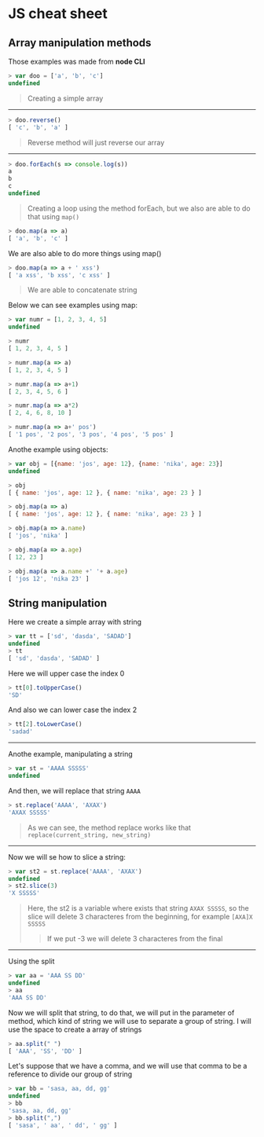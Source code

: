 # JS cheat sheet

## Array manipulation methods

Those examples was made from **node CLI**

```js
> var doo = ['a', 'b', 'c']
undefined
```

> Creating a simple array

---

```js
> doo.reverse()
[ 'c', 'b', 'a' ]
```

> Reverse method will just reverse our array

---

```js
> doo.forEach(s => console.log(s))
a
b
c
undefined
```

> Creating a loop using the method forEach, but we also are able to do that using `map()`

```js
> doo.map(a => a)
[ 'a', 'b', 'c' ]
```

We are also able to do more things using map()

```js
> doo.map(a => a + ' xss')
[ 'a xss', 'b xss', 'c xss' ]
```

> We are able to concatenate string

Below we can see examples using map:

```js
> var numr = [1, 2, 3, 4, 5]
undefined

> numr
[ 1, 2, 3, 4, 5 ]

> numr.map(a => a)
[ 1, 2, 3, 4, 5 ]

> numr.map(a => a+1)
[ 2, 3, 4, 5, 6 ]

> numr.map(a => a*2)
[ 2, 4, 6, 8, 10 ]

> numr.map(a => a+' pos')
[ '1 pos', '2 pos', '3 pos', '4 pos', '5 pos' ]

```

Anothe example using objects:

```js
> var obj = [{name: 'jos', age: 12}, {name: 'nika', age: 23}]
undefined

> obj
[ { name: 'jos', age: 12 }, { name: 'nika', age: 23 } ]

> obj.map(a => a)
[ { name: 'jos', age: 12 }, { name: 'nika', age: 23 } ]

> obj.map(a => a.name)
[ 'jos', 'nika' ]

> obj.map(a => a.age)
[ 12, 23 ]

> obj.map(a => a.name +' '+ a.age)
[ 'jos 12', 'nika 23' ]

```

## String manipulation

Here we create a simple array with string

```js
> var tt = ['sd', 'dasda', 'SADAD']
undefined
> tt
[ 'sd', 'dasda', 'SADAD' ]

```

Here we will upper case the index 0

```js
> tt[0].toUpperCase()
'SD'
```

And also we can lower case the index 2

```js
> tt[2].toLowerCase()
'sadad'
```

---

Anothe example, manipulating a string

```js
> var st = 'AAAA SSSSS'
undefined
```

And then, we will replace that string `AAAA`

```js
> st.replace('AAAA', 'AXAX')
'AXAX SSSSS'
```

> As we can see, the method replace works like that `replace(current_string, new_string)`

---

Now we will se how to slice a string:

```js
> var st2 = st.replace('AAAA', 'AXAX')
undefined
> st2.slice(3)
'X SSSSS'
```

> Here, the st2 is a variable where exists that string `AXAX SSSSS`, so the slice will delete 3 characteres from the beginning, for example `[AXA]X SSSSS`
>> If we put -3 we will delete 3 characteres from the final

---

Using the split

```js
> var aa = 'AAA SS DD'
undefined
> aa
'AAA SS DD'

```

Now we will split that string, to do that, we will put in the parameter of method, which kind of string we will use to separate a group of string. I will use the space to create a array of strings

```js
> aa.split(" ")
[ 'AAA', 'SS', 'DD' ]
```

Let's suppose that we have a comma, and we will use that comma to be a reference to divide our group of string

```js
> var bb = 'sasa, aa, dd, gg'
undefined
> bb
'sasa, aa, dd, gg'
> bb.split(",")
[ 'sasa', ' aa', ' dd', ' gg' ]

```
